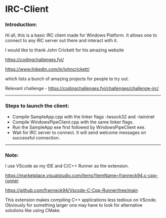 # IRC-Client

### Introduction:
Hi all, this is a basic IRC client made for Windows Platform. It allows one to
connect to any IRC server out there and interact with it. 

I would like to thank John Crickett for his amazing website

https://codingchallenges.fyi/

https://www.linkedin.com/in/johncrickett/

which lists a bunch of amazing projects for people to try out.

Relevant challenge - https://codingchallenges.fyi/challenges/challenge-irc/


---


### Steps to launch the client:
- Compile SampleApp.cpp with the linker flags -lwsock32 and -lwininet 
- Compile WindowsPipeClient.cpp with the same linker flags.
- Run the SampleApp exe first followed by WindowsPipeClient exe.
- Wait for IRC server to connect. It will send welcome messages on successful connection.


---

### Note:
I use VScode as my IDE and C/C++ Runner as the extension. 

https://marketplace.visualstudio.com/items?itemName=franneck94.c-cpp-runner

https://github.com/franneck94/Vscode-C-Cpp-Runner/tree/main

This extension makes compiling C++ applications less tedious on VScode. 
Obviously for something larger one may have to look for alternative solutions 
like using CMake.


